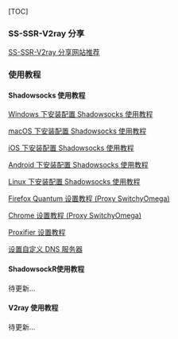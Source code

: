 [TOC]

### SS-SSR-V2ray 分享

[SS-SSR-V2ray 分享网站推荐](1-share-ssr-v2ray.md)



### 使用教程



#### Shadowsocks 使用教程

[Windows 下安装配置 Shadowsocks 使用教程](2-windows-setup-guide-cn.md)  

[macOS 下安装配置 Shadowsocks 使用教程](3-macos-setup-guide-cn.md)  

[iOS 下安装配置 Shadowsocks 使用教程](4-ios-setup-guide-cn.md)  

[Android 下安装配置 Shadowsocks 使用教程](5-android-setup-guide-cn.md)

[Linux 下安装配置 Shadowsocks 使用教程](6-linux-setup-guide-cn.md)

[Firefox Quantum 设置教程 (Proxy SwitchyOmega)](7-1-firefox-setup-guide-cn.md)

[Chrome 设置教程 (Proxy SwitchyOmega) ](7-2-chrome-setup-guide-cn.md)  

[Proxifier 设置教程](https://github.com/Shadowsocks-Wiki/shadowsocks/blob/master/8-proxifier-settings.md)

[设置自定义 DNS 服务器](9-dns-setup-guide-cn.md)



#### ShadowsockR使用教程

待更新...

#### V2ray 使用教程

待更新...
